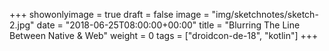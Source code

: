 +++
showonlyimage = true
draft = false
image = "img/sketchnotes/sketch-2.jpg"
date = "2018-06-25T08:00:00+00:00"
title = "Blurring The Line Between Native & Web"
weight = 0
tags = ["droidcon-de-18", "kotlin"]
+++

